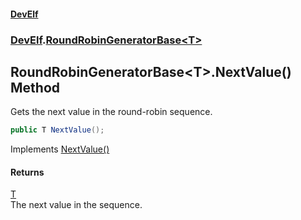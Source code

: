 #### [DevElf](README.md 'README')
### [DevElf](DevElf.md 'DevElf').[RoundRobinGeneratorBase&lt;T&gt;](RoundRobinGeneratorBase_T_.md 'DevElf\.RoundRobinGeneratorBase\<T\>')

## RoundRobinGeneratorBase\<T\>\.NextValue\(\) Method

Gets the next value in the round\-robin sequence\.

```csharp
public T NextValue();
```

Implements [NextValue\(\)](IRoundRobinGenerator_T_.NextValue().md 'DevElf\.IRoundRobinGenerator\<T\>\.NextValue\(\)')

#### Returns
[T](RoundRobinGeneratorBase_T_.md#DevElf.RoundRobinGeneratorBase_T_.T 'DevElf\.RoundRobinGeneratorBase\<T\>\.T')  
The next value in the sequence\.